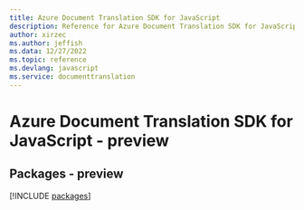 ```yaml
---
title: Azure Document Translation SDK for JavaScript
description: Reference for Azure Document Translation SDK for JavaScript
author: xirzec
ms.author: jeffish
ms.data: 12/27/2022
ms.topic: reference
ms.devlang: javascript
ms.service: documenttranslation
---
```

# Azure Document Translation SDK for JavaScript - preview
## Packages - preview
[!INCLUDE [packages](document-translation-index.md)]
